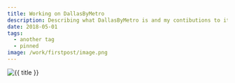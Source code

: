```yaml
---
title: Working on DallasByMetro
description: Describing what DallasByMetro is and my contibutions to it.
date: 2018-05-01
tags:
  - another tag
  - pinned
image: /work/firstpost/image.png
---
```


[comment]: # (feature image)
<div class="image-container">
  <img src="{{ image }}" alt="{{ title }}">
</div>

[comment]: # (text about what DallasByMetro is and my part in it)
